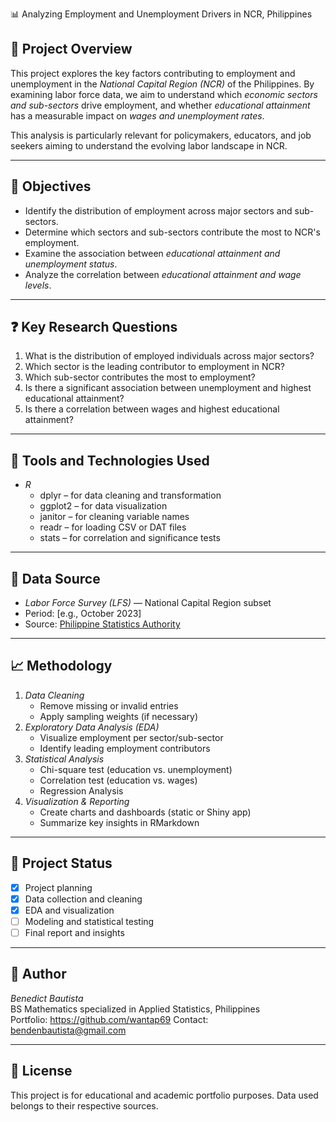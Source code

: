 📊 Analyzing Employment and Unemployment Drivers in NCR, Philippines
## 📘 Project Overview
This project explores the key factors contributing to employment and unemployment in the *National Capital Region (NCR)* of the Philippines. By examining labor force data, we aim to understand which *economic sectors and sub-sectors* drive employment, and whether *educational attainment* has a measurable impact on *wages and unemployment rates*.

This analysis is particularly relevant for policymakers, educators, and job seekers aiming to understand the evolving labor landscape in NCR.

---

## 🎯 Objectives

- Identify the distribution of employment across major sectors and sub-sectors.
- Determine which sectors and sub-sectors contribute the most to NCR's employment.
- Examine the association between *educational attainment and unemployment status*.
- Analyze the correlation between *educational attainment and wage levels*.

---

## ❓ Key Research Questions

1. What is the distribution of employed individuals across major sectors?
2. Which sector is the leading contributor to employment in NCR?
3. Which sub-sector contributes the most to employment?
4. Is there a significant association between unemployment and highest educational attainment?
5. Is there a correlation between wages and highest educational attainment?
---

## 🧰 Tools and Technologies Used

- *R*
  - dplyr – for data cleaning and transformation  
  - ggplot2 – for data visualization  
  - janitor – for cleaning variable names  
  - readr – for loading CSV or DAT files  
  - stats – for correlation and significance tests

---

## 📂 Data Source

- *Labor Force Survey (LFS)* — National Capital Region subset  
- Period: [e.g., October 2023]  
- Source: [Philippine Statistics Authority](https://psa.gov.ph/statistics/survey/labor-and-employment/labor-force-survey)

---

## 📈 Methodology

1. *Data Cleaning*  
   - Remove missing or invalid entries  
   - Apply sampling weights (if necessary)  
2. *Exploratory Data Analysis (EDA)*  
   - Visualize employment per sector/sub-sector  
   - Identify leading employment contributors  
3. *Statistical Analysis*  
   - Chi-square test (education vs. unemployment)  
   - Correlation test (education vs. wages)
   - Regression Analysis
4. *Visualization & Reporting*  
   - Create charts and dashboards (static or Shiny app)  
   - Summarize key insights in RMarkdown

---

## 📌 Project Status

- [x] Project planning  
- [x] Data collection and cleaning  
- [x] EDA and visualization  
- [ ] Modeling and statistical testing  
- [ ] Final report and insights  

---

## 🧠 Author

*Benedict Bautista*  
BS Mathematics specialized in Applied Statistics, Philippines  
Portfolio: https://github.com/wantap69
Contact: bendenbautista@gmail.com

---

## 📎 License

This project is for educational and academic portfolio purposes. Data used belongs to their respective sources.
